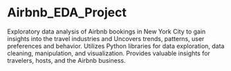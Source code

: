 # Airbnb_EDA_Project
Exploratory data analysis of Airbnb bookings in New York City to gain insights into the travel industries and Uncovers trends, patterns, user preferences and behavior. Utilizes Python libraries for data exploration, data cleaning, manipulation, and visualization. Provides valuable insights for travelers, hosts, and the Airbnb business.
